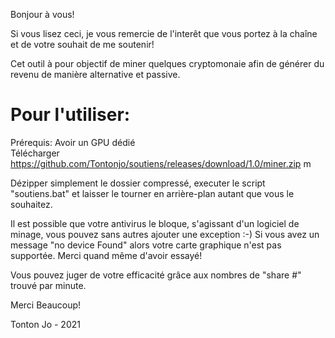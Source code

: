 Bonjour à vous!

Si vous lisez ceci, je vous remercie de l'interêt que vous portez à la chaîne et de votre souhait de me soutenir!

Cet outil à pour objectif de miner quelques cryptomonaie afin de générer du revenu de manière alternative et passive.

# Pour l'utiliser: 

Prérequis: 
Avoir un GPU dédié  
Télécharger https://github.com/Tontonjo/soutiens/releases/download/1.0/miner.zip  m

Dézipper simplement le dossier compressé, executer le script "soutiens.bat" et laisser le tourner en arrière-plan autant que vous le souhaitez.

Il est possible que votre antivirus le bloque, s'agissant d'un logiciel de minage, vous pouvez sans autres ajouter une exception :-)
Si vous avez un message "no device Found" alors votre carte graphique n'est pas supportée. Merci quand même d'avoir essayé!

Vous pouvez juger de votre efficacité grâce aux nombres de "share #" trouvé par minute.

Merci Beaucoup!

Tonton Jo - 2021
